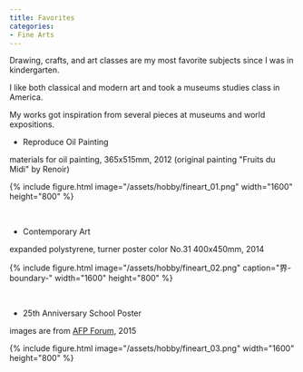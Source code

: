 ```yaml
---
title: Favorites
categories:
- Fine Arts
---
```


Drawing, crafts, and art classes are my most favorite subjects since I was in kindergarten.

<!-- more -->

I like both classical and modern art and took a museums studies class in America.

My works got inspiration from several pieces at museums and world expositions.

* Reproduce Oil Painting

materials for oil painting, 365x515mm, 2012 (original painting "Fruits du Midi" by Renoir)

{% include figure.html image="/assets/hobby/fineart_01.png" width="1600" height="800"  %}

<br>

* Contemporary Art

expanded polystyrene, turner poster color No.31 400x450mm, 2014

{% include figure.html image="/assets/hobby/fineart_02.png" caption="界-boundary-"  width="1600" height="800"  %}

<br>

* 25th Anniversary School Poster

images are from [AFP Forum](https://www.afpforum.com/AFPForum/Search/Results.aspx?smd=9&mui=1&pki=3&fto=1&cck=a1aff2&ihp=1), 2015

{% include figure.html image="/assets/hobby/fineart_03.png" width="1600" height="800"  %}
